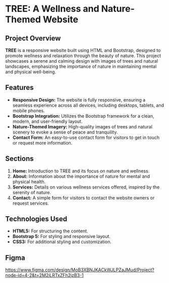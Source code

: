 # TREE: A Wellness and Nature-Themed Website

## Project Overview
**TREE** is a responsive website built using HTML and Bootstrap, designed to promote wellness and relaxation through the beauty of nature. This project showcases a serene and calming design with images of trees and natural landscapes, emphasizing the importance of nature in maintaining mental and physical well-being.

## Features
- **Responsive Design:** The website is fully responsive, ensuring a seamless experience across all devices, including desktops, tablets, and mobile phones.
- **Bootstrap Integration:** Utilizes the Bootstrap framework for a clean, modern, and user-friendly layout.
- **Nature-Themed Imagery:** High-quality images of trees and natural scenery to evoke a sense of peace and tranquility.
- **Contact Form:** An easy-to-use contact form for visitors to get in touch or request more information.

## Sections
1. **Home:** Introduction to TREE and its focus on nature and wellness.
2. **About:** Information about the importance of nature for mental and physical health.
3. **Services:** Details on various wellness services offered, inspired by the serenity of nature.
4. **Contact:** A simple form for visitors to contact the website owners or request services.

## Technologies Used
- **HTML5:** For structuring the content.
- **Bootstrap 5:** For styling and responsive layout.
- **CSS3:** For additional styling and customization.

## Figma
https://www.figma.com/design/MoB3XBNJKACkWJLPZaJMud/Project?node-id=4-2&t=2M2iLRTxZFh2jzB3-1
